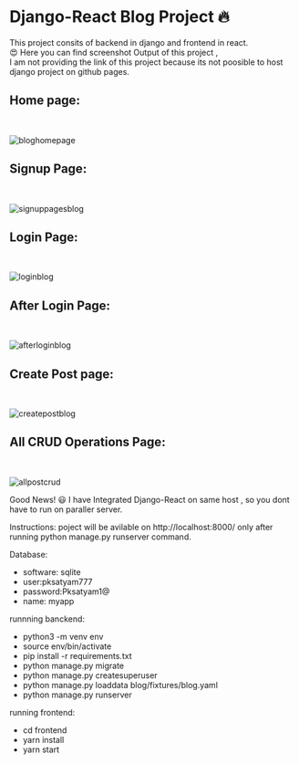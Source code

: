 # Django-React Blog Project 🔥 </br>
This project consits of backend in django and frontend in react.</br>😍 
Here you can find screenshot Output of this project ,</br> I am not providing the link of this project because its not poosible to host django project on github pages.

<h2>Home page:</h2></br>

![bloghomepage](https://user-images.githubusercontent.com/69614044/110985432-779a5900-8392-11eb-8a2e-722c29d834cc.PNG)

<h2>Signup Page:</h2></br>

![signuppagesblog](https://user-images.githubusercontent.com/69614044/110985529-900a7380-8392-11eb-8690-6c9c78596079.PNG)


<h2>Login Page:</h2></br>

![loginblog](https://user-images.githubusercontent.com/69614044/110985564-9bf63580-8392-11eb-9215-53c0b6f0f43f.PNG)


<h2>After Login Page:</h2></br>

![afterloginblog](https://user-images.githubusercontent.com/69614044/110985618-add7d880-8392-11eb-8347-08577f293f1e.PNG)


<h2>Create Post page:</h2></br>

![createpostblog](https://user-images.githubusercontent.com/69614044/110985697-c3e59900-8392-11eb-813c-6941c15a0f22.PNG)


<h2>All CRUD Operations Page:</h2></br>

![allpostcrud](https://user-images.githubusercontent.com/69614044/110985792-deb80d80-8392-11eb-814e-bbb5e4e94ade.PNG)


Good News! 😃 I have Integrated Django-React on same host , so you dont have to run on paraller server.

Instructions: poject will be avilable on http://localhost:8000/ only after running python manage.py runserver command.</br>


Database:
  - software: sqlite
  - user:pksatyam777
  - password:Pksatyam1@
  - name: myapp
 
runnning banckend:
 - python3 -m venv env
 - source env/bin/activate
 - pip install -r requirements.txt
 - python manage.py migrate
 - python manage.py createsuperuser
 - python manage.py loaddata blog/fixtures/blog.yaml
 - python manage.py runserver
 
running frontend:
 - cd frontend
 - yarn install
 - yarn start
